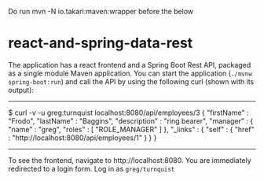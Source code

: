 Do run mvn -N io.takari:maven:wrapper before the below

# react-and-spring-data-rest

The application has a react frontend and a Spring Boot Rest API, packaged as a single module Maven application.
You can start the application (`./mvnw spring-boot:run`) and call the API by using the following curl (shown with its output):

---

\$ curl -v -u greg:turnquist localhost:8080/api/employees/3
{
"firstName" : "Frodo",
"lastName" : "Baggins",
"description" : "ring bearer",
"manager" : {
"name" : "greg",
"roles" : [ "ROLE_MANAGER" ]
},
"\_links" : {
"self" : {
"href" : "http://localhost:8080/api/employees/1"
}
}
}

---

To see the frontend, navigate to http://localhost:8080. You are immediately redirected to a login form. Log in as `greg/turnquist`
